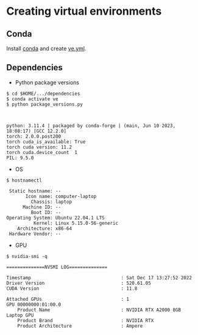 # Creating virtual environments

## Conda
Install [conda](https://github.com/mxochicale/code/tree/main/conda) and create [ve.yml](ve.yml).

## Dependencies

* Python package versions
```
$ cd $HOME/.../dependencies
$ conda activate ve
$ python package_versions.py 



python: 3.11.4 | packaged by conda-forge | (main, Jun 10 2023, 18:08:17) [GCC 12.2.0]
torch: 2.0.0.post200
torch cuda_is_available: True
torch cuda version: 11.2
torch cuda.device_count  1
PIL: 9.5.0
```

* OS
```
$ hostnamectl

 Static hostname: --
       Icon name: computer-laptop
         Chassis: laptop
      Machine ID: --
         Boot ID: --
Operating System: Ubuntu 22.04.1 LTS              
          Kernel: Linux 5.15.0-56-generic
    Architecture: x86-64
 Hardware Vendor: --

```

* GPU
```
$ nvidia-smi -q

==============NVSMI LOG==============

Timestamp                                 : Sat Dec 17 13:27:52 2022
Driver Version                            : 520.61.05
CUDA Version                              : 11.8

Attached GPUs                             : 1
GPU 00000000:01:00.0
    Product Name                          : NVIDIA RTX A2000 8GB Laptop GPU
    Product Brand                         : NVIDIA RTX
    Product Architecture                  : Ampere

```


